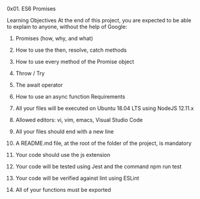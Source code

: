 0x01. ES6 Promises

Learning Objectives
At the end of this project, you are expected to be able to explain to anyone, without the help of Google:

1. Promises (how, why, and what)
2. How to use the then, resolve, catch methods
3. How to use every method of the Promise object
4. Throw / Try
5. The await operator
6. How to use an async function
Requirements

1. All your files will be executed on Ubuntu 18.04 LTS using NodeJS 12.11.x
2. Allowed editors: vi, vim, emacs, Visual Studio Code
3. All your files should end with a new line
4. A README.md file, at the root of the folder of the project, is mandatory
5. Your code should use the js extension
6. Your code will be tested using Jest and the command npm run test
7. Your code will be verified against lint using ESLint
8. All of your functions must be exported
